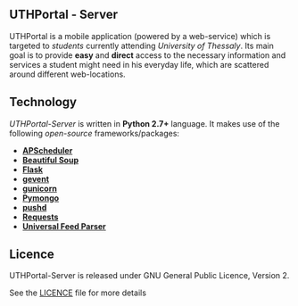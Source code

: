 ## UTHPortal - Server
UTHPortal is a mobile application (powered by a web-service) which is targeted to *students* currently attending *University of Thessaly*. Its main goal is to provide **easy** and **direct** access to the necessary information and services a student might need in his everyday life, which are scattered around different web-locations. 

## Technology
*UTHPortal-Server* is written in **Python 2.7+** language. It makes use of the following *open-source* frameworks/packages:

- **[APScheduler](https://pythonhosted.org/APScheduler/)**
- **[Beautiful Soup](http://www.crummy.com/software/BeautifulSoup/)**
- **[Flask](http://flask.pocoo.org/)**
- **[gevent](http://www.gevent.org/)**
- **[gunicorn](http://www.gunicorn.org/)**
- **[Pymongo](http://api.mongodb.org/python/current/)**
- **[pushd](http://github.com/rs/pushd)**
- **[Requests](http://docs.python-requests.org/)**
- **[Universal Feed Parser](https://pythonhosted.org/feedparser/)**

## Licence
UTHPortal-Server is released under GNU General Public Licence, Version 2.

See the [LICENCE](https://github.com/kkanellis/uthportal-server/blob/master/LICENCE.md) file for more details
